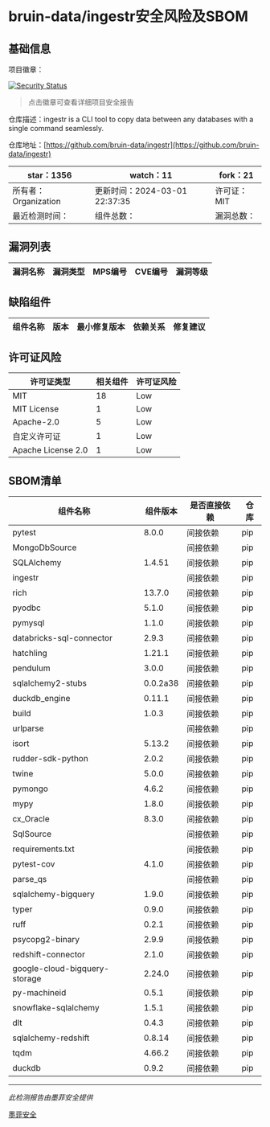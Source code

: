 # bruin-data/ingestr安全风险及SBOM

## 基础信息

项目徽章：

[![Security Status](https://www.murphysec.com/platform3/v31/badge/1763634213578711040.svg)](https://www.murphysec.com/console/report/1763278844713410560/1763634213578711040)

> 点击徽章可查看详细项目安全报告

仓库描述：ingestr is a CLI tool to copy data between any databases with a single command seamlessly.

仓库地址：[https://github.com/bruin-data/ingestr](https://github.com/bruin-data/ingestr)

| star：1356 | watch：11 | fork：21 |
| ----------- | -------------- | ------------ |
| 所有者：Organization | 更新时间：2024-03-01 22:37:35 | 许可证：MIT |
| 最近检测时间： | 组件总数： | 漏洞总数： |




## 漏洞列表

| 漏洞名称 | 漏洞类型 | MPS编号 | CVE编号 | 漏洞等级 |
| ------- | ------ | ------- | ------ | ----- |





## 缺陷组件

| 组件名称 | 版本 | 最小修复版本 | 依赖关系 | 修复建议 |
| -------- | ---- | ------------ | -------- | -------- |





## 许可证风险

| 许可证类型 | 相关组件 | 许可证风险 |
| ---------- | -------- | ---------- |
|MIT|18|Low|
|MIT License|1|Low|
|Apache-2.0|5|Low|
|自定义许可证|1|Low|
|Apache License 2.0|1|Low|




## SBOM清单

| 组件名称 | 组件版本 | 是否直接依赖 | 仓库 |
| -------- | -------- | ------------ | ---- |
|pytest|8.0.0|间接依赖|pip|
|MongoDbSource||间接依赖|pip|
|SQLAlchemy|1.4.51|间接依赖|pip|
|ingestr||间接依赖|pip|
|rich|13.7.0|间接依赖|pip|
|pyodbc|5.1.0|间接依赖|pip|
|pymysql|1.1.0|间接依赖|pip|
|databricks-sql-connector|2.9.3|间接依赖|pip|
|hatchling|1.21.1|间接依赖|pip|
|pendulum|3.0.0|间接依赖|pip|
|sqlalchemy2-stubs|0.0.2a38|间接依赖|pip|
|duckdb_engine|0.11.1|间接依赖|pip|
|build|1.0.3|间接依赖|pip|
|urlparse||间接依赖|pip|
|isort|5.13.2|间接依赖|pip|
|rudder-sdk-python|2.0.2|间接依赖|pip|
|twine|5.0.0|间接依赖|pip|
|pymongo|4.6.2|间接依赖|pip|
|mypy|1.8.0|间接依赖|pip|
|cx_Oracle|8.3.0|间接依赖|pip|
|SqlSource||间接依赖|pip|
|requirements.txt||间接依赖|pip|
|pytest-cov|4.1.0|间接依赖|pip|
|parse_qs||间接依赖|pip|
|sqlalchemy-bigquery|1.9.0|间接依赖|pip|
|typer|0.9.0|间接依赖|pip|
|ruff|0.2.1|间接依赖|pip|
|psycopg2-binary|2.9.9|间接依赖|pip|
|redshift-connector|2.1.0|间接依赖|pip|
|google-cloud-bigquery-storage|2.24.0|间接依赖|pip|
|py-machineid|0.5.1|间接依赖|pip|
|snowflake-sqlalchemy|1.5.1|间接依赖|pip|
|dlt|0.4.3|间接依赖|pip|
|sqlalchemy-redshift|0.8.14|间接依赖|pip|
|tqdm|4.66.2|间接依赖|pip|
|duckdb|0.9.2|间接依赖|pip|


------

*此检测报告由墨菲安全提供*

[墨菲安全](www.murphysec.com)